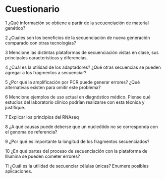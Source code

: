 # Cuestionario 

1 ¿Qué información se obtiene a partír de la secuenciación de material genético?

2 ¿Cuales son los beneficios de la secuenciación de nueva generación comparado con otras tecnologías?

3 Mencione las distintas plataformas de secuenciación vistas en clase, sus principales características y diferencias.

4 ¿Cuál es la utilidad de los adaptadores? ¿Qué otras secuencias se pueden agregar a los fragmentos a secuenciar?

5 ¿Por qué la amplificación por PCR puede generar errores? ¿Qué alternativas existen para omitir este problema?

6 Mencione ejemplos de uso actual en diagnóstico médico. Piense qué estudios del laboratorio clínico podrían realizarse con esta técnica y justifique.

7 Explicar los principios del RNAseq

8 ¿A qué causas puede deberse que un nucleótido no se corresponda con el genoma de referencia?

9 ¿Por qué es importante la longitud de los fragmentos secuenciados?

10 ¿En qué partes del proceso de secuenciación con la plataforma de Illumina se pueden cometer errores?

11 ¿Cuál es la utilidad de secuenciar células únicas? Enumere posibles aplicaciones.
